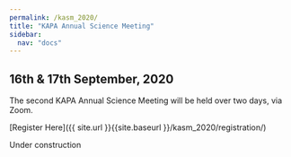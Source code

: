 ```yaml
---
permalink: /kasm_2020/
title: "KAPA Annual Science Meeting"
sidebar:
  nav: "docs"
---
```


## 16th & 17th September, 2020

The second KAPA Annual Science Meeting will be held over two days, via Zoom.

[Register Here]({{ site.url }}{{site.baseurl }}/kasm_2020/registration/)

Under construction
